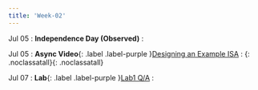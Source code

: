 ```yaml
---
title: 'Week-02'
---
```


Jul 05
: **Independence Day (Observed)**
  : 

 
Jul 05
: **Async Video**{: .label .label-purple }[Designing an Example ISA](https://canvas.ucsd.edu/courses/27993/external_tools/82)
  : [<i class="icon fas fas fa-video"></i>](https://canvas.ucsd.edu/courses/27993/external_tools/82 "video"){: .noclassatall}[<i class="icon fas fa-chalkboard-teacher"></i>](# "annotated slides"){: .noclassatall}

Jul 07
: **Lab**{: .label .label-purple }[Lab1 Q/A](#)
  : [](#)

